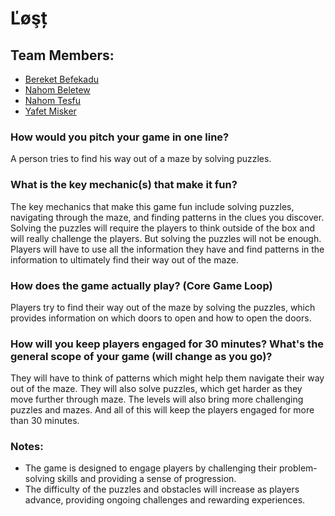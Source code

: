 # Ľøşț

## Team Members:
- [Bereket Befekadu](https://github.com/Bereket-dot)
- [Nahom Beletew](https://github.com/Nahom-cyber-coder)
- [Nahom Tesfu](https://github.com/ntd3)
- [Yafet Misker](https://github.com/Yafet1234-b)

### How would you pitch your game in one line?
A person tries to find his way out of a maze by solving puzzles.

### What is the key mechanic(s) that make it fun?
The key mechanics that make this game fun include solving puzzles, navigating through the maze, and finding patterns in the clues you discover. Solving the puzzles will require the players to think outside of the box and will really challenge the players. But solving the puzzles will not be enough. Players will have to use all the information they have and find patterns in the information to ultimately find their way out of the maze.

### How does the game actually play? (Core Game Loop)
Players try to find their way out of the maze by solving the puzzles, which provides information on which doors to open and how to open the doors.

### How will you keep players engaged for 30 minutes? What's the general scope of your game (will change as you go)?
They will have to think of patterns which might help them navigate their way out of the maze. They will also solve puzzles, which get harder as they move further through maze. The levels will also bring more challenging puzzles and mazes. And all of this will keep the players engaged for more than 30 minutes.

### Notes:
- The game is designed to engage players by challenging their problem-solving skills and providing a sense of progression.
- The difficulty of the puzzles and obstacles will increase as players advance, providing ongoing challenges and rewarding experiences.




